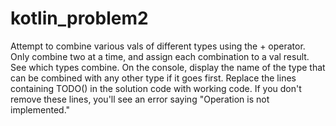 # kotlin_problem2
Attempt to combine various vals of different types using the + operator. Only combine two at a time, and assign each combination to a val result. See which types combine. On the console, display the name of the type that can be combined with any other type if it goes first.  Replace the lines containing TODO() in the solution code with working code. If you don't remove these lines, you'll see an error saying "Operation is not implemented."
